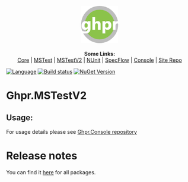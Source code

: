 <p align="center">
  <a href="https://ghpreporter.github.io/"><img src="https://github.com/GHPReporter/GHPReporter.github.io/blob/master/img/logo-small.png?raw=true" alt="Project icon"></a>
  <br><br>
  <b>Some Links:</b><br>
  <a href="https://github.com/GHPReporter/Ghpr.Core">Core</a> |
  <a href="https://github.com/GHPReporter/Ghpr.MSTest">MSTest</a> |
  <a href="https://github.com/GHPReporter/Ghpr.MSTestV2">MSTestV2</a> |
  <a href="https://github.com/GHPReporter/Ghpr.NUnit">NUnit</a> |
  <a href="https://github.com/GHPReporter/Ghpr.SpecFlow">SpecFlow</a> |
  <a href="https://github.com/GHPReporter/Ghpr.Console">Console</a> |
  <a href="https://github.com/GHPReporter/GHPReporter.github.io/">Site Repo</a>
</p>

[![Language](http://gh-toprated.info/Badges/LanguageBadge?user=GHPReporter&repo=Ghpr.MSTestV2&theme=light&fontWeight=bold)](https://github.com/GHPReporter/Ghpr.MSTestV2)
[![Build status](https://ci.appveyor.com/api/projects/status/0surlhjtkckdiw18?svg=true)](https://ci.appveyor.com/project/elv1s42/ghpr-mstestv2)
[![NuGet Version](https://img.shields.io/nuget/v/Ghpr.MSTestV2.svg)](https://www.nuget.org/packages/Ghpr.MSTestV2)

# Ghpr.MSTestV2

## Usage:

For usage details please see [Ghpr.Console repository](https://github.com/GHPReporter/Ghpr.Console#usage)

# Release notes

You can find it [here](https://github.com/GHPReporter/Ghpr.Core/blob/master/RELEASE_NOTES.md) for all packages.
